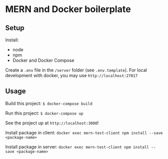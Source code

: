 # MERN and Docker boilerplate

## Setup

Install:
- node
- npm
- Docker and Docker Compose

Create a `.env` file in the `/server` folder (see `.env.template`). For local development with docker, you may use `http://localhost:27017`

## Usage

Build this project:
`$ docker-compose build`

Run this project:
`$ docker-compose up`

See the project up at `http://localhost:3000`!

Install package in client: `docker exec mern-test-client npm install --save <package-name>`

Install package in server: `docker exec mern-test-client npm install --save <package-name>`
